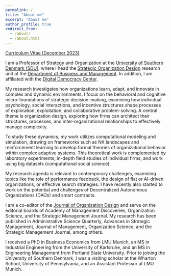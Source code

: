 ```yaml
---
permalink: /
title: "About me"
excerpt: "About me"
author_profile: true
redirect_from:
  - /about/
  - /about.html
---
```


[Curriculum Vitae (December 2023)](http://oliverbaumann.github.io/files/Oliver_Baumann_CV_December2023.pdf)

I am a Professor of Strategy and Organization at the [University of Southern Denmark (SDU)](https://sdu.dk), where I head the [Strategic Organization Design](http://www.sod-research.com) research unit at the [Department of Business and Management](https://www.sdu.dk/en/om-sdu/institutter-centre/i_virksomhedsledelse). In addition, I am affiliated with the [Digital Democracy Center](www.sdu.dk/ddc). 

My research investigates how organizations learn, adapt, and innovate in complex and dynamic environments. I focus on the behavioral and cognitive micro-foundations of strategic decision-making, examining how individual psychology, social interactions, and incentive structures shape processes of exploration, exploitation, and collaborative problem-solving. A central theme is organization design, exploring how firms can architect their structures, processes, and inter-organizational relationships to effectively manage complexity.

To study these dynamics, my work utilizes computational modeling and simulation, drawing on frameworks such as NK landscapes and reinforcement learning to develop formal theories of organizational behavior within complex adaptive systems. This theoretical work is complemented by laboratory experiments, in-depth field studies of individual firms, and work using big datasets (computational social science). 

My research agenda is relevant to contemporary challenges, examining topics like the role of performance feedback, the design of flat or AI-driven organizations, or effective search strategies. I have recently also started to work on the potential and challenges of Decentralized Autonomous Organizations (DAOs) and smart contracts.

I am a co-editor of the [Journal of Organization Design](https://www.springer.com/journal/41469) and serve on the editorial boards of Academy of Management Discoveries, Organization Science, and the Strategic Management Journal. My research has been published in Administrative Science Quarterly, Advances in Strategic Management, Journal of Management, Organization Science, and the Strategic Management Journal, among others.

I received a PhD in Business Economics from LMU Munich, an MS in Industrial Engineering from the University of Karlsruhe, and an MS in Engineering Management from Portland State University. Prior to joining the University of Southern Denmark, I was a visiting scholar at the Wharton School, University of Pennsylvania, and an Assistant Professor at LMU Munich.
